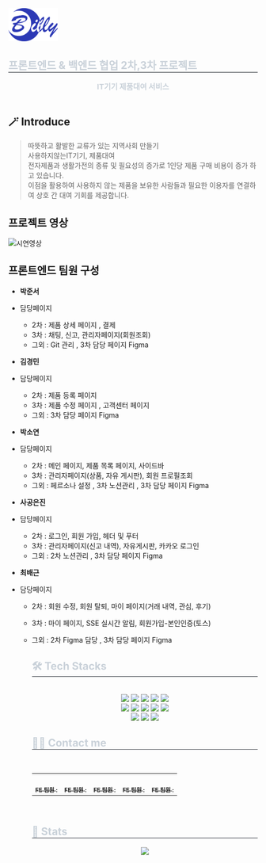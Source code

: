<div align= "left"> 
    <img src="./public/images/logo.svg" width="100px" >
    <h2 style="border-bottom: 1px solid #21262d; color: #c9d1d9;"> 프론트엔드 & 백엔드 협업 2차,3차 프로젝트 </h2>  
    <div style="font-weight: 700; font-size: 15px; text-align: center; color: #c9d1d9;"> IT기기 제품대여 서비스 </div> 
    <br/>

## 🪄 Introduce

> 따뜻하고 활발한 교류가 있는 지역사회 만들기 <br/>
사용하지않는IT기기, 제품대여 <br/>
전자제품과 생활가전의 종류 및 필요성의 증가로 1인당 제품 구매 비용이 증가 하고 있습니다. <br/>
이점을 활용하여 사용하지 않는 제품을 보유한 사람들과 필요한 이용자를 연결하여 상호 간 대여 기회를 제공합니다.
 
  ## 프로젝트 영상 
![시연영상](https://github.com/devcumulus/Billy/assets/148113369/2d665386-db67-48f4-b9a1-771bf3857a19)




## 프론트엔드 팀원 구성

- **박준서**
- 담당페이지
  * 2차 : 제품 상세 페이지 , 결제
  * 3차 : 채팅, 신고, 관리자페이지(회원조회)
  * 그외 : Git 관리 , 3차 담당 페이지 Figma 


    

- **김경민**
- 담당페이지
  * 2차 : 제품 등록 페이지
  * 3차 : 제품 수정 페이지 , 고객센터 페이지
  * 그외 : 3차 담당 페이지 Figma

- **박소연**
- 담당페이지
  * 2차 : 메인 페이지, 제품 목록 페이지, 사이드바
  * 3차 : 관리자페이지(상품, 자유 게시판), 회원 프로필조회
  * 그외 : 페르소나 설정 , 3차 노션관리 , 3차 담당 페이지 Figma 
 
  

- **사공은진**
- 담당페이지
  * 2차 : 로그인, 회원 가입, 헤더 및 푸터
  * 3차 : 관리자페이지(신고 내역), 자유게시판, 카카오 로그인
  * 그외 : 2차 노션관리 , 3차 담당 페이지 Figma 
  
- **최배근**
- 담당페이지
  * 2차 : 회원 수정, 회원 탈퇴, 마이 페이지(거래 내역, 관심, 후기)
  * 3차 : 마이 페이지, SSE 실시간 알림, 회원가입-본인인증(토스)
  * 그외 : 2차 Figma 담당 , 3차 담당 페이지 Figma 
 

    

    <div align= "left">
    <h2 style="border-bottom: 1px solid #21262d; color: #c9d1d9;"> 🛠️ Tech Stacks </h2> <br> 
    <div style="margin: 0 auto; text-align: center;" align= "center"> <img src="https://img.shields.io/badge/HTML5-E34F26?style=for-the-badge&logo=HTML5&logoColor=white">
          <img src="https://img.shields.io/badge/CSS3-1572B6?style=for-the-badge&logo=CSS3&logoColor=white">
          <img src="https://img.shields.io/badge/Javascript-F7DF1E?style=for-the-badge&logo=Javascript&logoColor=white">
          <img src="https://img.shields.io/badge/React-61DAFB?style=for-the-badge&logo=React&logoColor=white">
          <img src="https://img.shields.io/badge/Sass-CC6699?style=for-the-badge&logo=Sass&logoColor=white">
          <br/><img src="https://img.shields.io/badge/Prettier-F7B93E?style=for-the-badge&logo=Prettier&logoColor=white">
          <img src="https://img.shields.io/badge/Figma-F24E1E?style=for-the-badge&logo=Figma&logoColor=white">
          <img src="https://img.shields.io/badge/Notion-000000?style=for-the-badge&logo=Notion&logoColor=white">
          <img src="https://img.shields.io/badge/Eslint-4B32C3?style=for-the-badge&logo=Eslint&logoColor=white">
          <img src="https://img.shields.io/badge/Git-F05032?style=for-the-badge&logo=Git&logoColor=white">
          <br/><img src="https://img.shields.io/badge/Github-181717?style=for-the-badge&logo=Github&logoColor=white">
          <img src="https://img.shields.io/badge/Slack-4A154B?style=for-the-badge&logo=Slack&logoColor=white">
          <img src="https://img.shields.io/badge/StyledComponents-DB7093?style=for-the-badge&logo=StyledComponents&logoColor=white">
          </div>
    </div>
    <div align= "left">
    <h2 style="border-bottom: 1px solid #21262d; color: #c9d1d9;"> 🧑‍💻 Contact me </h2> <br> 
        <table>
  <tbody>
    <tr>
      <td align="center"><a href=""><img src="width="300px;" alt=""/><br /><sub><b>FE 팀원 : </b></sub></a><br /></td>
      <td align="center"><a href=""><img src="" width="300px;" alt=""/><br /><sub><b>FE 팀원 : </b></sub></a><br /></td>
      <td align="center"><a href=""><img src="" width="300px;" alt=""/><br /><sub><b>FE 팀원 : </b></sub></a><br /></td>
      <td align="center"><a href=""><img src="" width="300px;" alt=""/><br /><sub><b>FE 팀원 : </b></sub></a><br /></td>
              <td align="center"><a href=""><img src="" width="300px;" alt=""/><br /><sub><b>FE 팀원 : </b></sub></a><br /></td>
     <tr/>
  
  </tbody>
</table>
    <div align= "left">  </div>  <br> 
    <div align= "left">  </div> 
    </div>
    <div align= "left"> 
    <h2 style="border-bottom: 1px solid #21262d; color: #c9d1d9;"> 🏅 Stats </h2> <div align= "center"> <img src="https://github-readme-stats.vercel.app/api?username=devcumulus&bg_color=180,000000,&title_color=000000&text_color=000000"
         />  </div> 
    </div>

